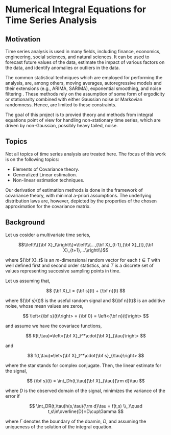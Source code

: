 # Numerical Integral Equations for Time Series Analysis
## Motivation
Time series analysis is used in many fields, including finance, economics, engineering, social sciences, and natural sciences. It can be used to forecast future values of the data, estimate the impact of various factors on the data, and identify anomalies or outliers in the data.

The common statistical techniques which are employed for performing the analysis, are, among others, moving averages, autoregressive models and their extensions (e.g., ARIMA, SARIMA), exponential smoothing, and noise filtering . These methods rely on the assumption of some form of ergodicity or stationarity combined with either Gaussian noise or Markovian randomness. Hence, are limited to these constraints. 

The goal of this project is to provied theory and methods from integral equations point of view for handling non-stationary time series, which are driven by non-Gaussian, possibly heavy tailed, noise. 

## Topics
Not all topics of time series analysis are treated here. The focus of this work is on the following topics:
  * Elements of Covariance theory.
  * Generalized Linear estimation.
  * Non-linear estimation techniques.

Our derivation of estimation methods is done in the framework of covariance theory, with minimal a-priori assumptions. The underlying distribution laws are, however, depicted by the properties of the chosen approximation for the covariance matrix.

## Background
Let us cosider a multivariate time series,

$$\\left\\{{\bf X}_t\\right\\}=\\left\\{...,{\bf X}_{t-1},{\bf X}_{t},{\bf X}_{t+1},...\\right\\}$$

where ${\bf X}_t$ is an $m$-dimensional random vector for each $t\in T$ with well defined first and second order statistics, and $T$ is a discrete set of values representing succesive sampling points in time.

Let us assuming that,

$$ {\bf X}_t = {\bf s}(t) + {\bf n}(t) $$

where ${\bf s}(t)$ is the useful random signal and ${\bf n}(t)$ is an additive noise,
whose mean values are zeros,

$$ \left<{\bf s}(t)\right> = {\bf 0} = \left<{\bf n}(t)\right> $$

and assume we have the covariace functions,

 $$ R(t,\tau)=\left<{\bf X}_t^*\cdot{\bf X}_{\tau}\right> $$
 
and

 $$ f(t,\tau)=\let<{\bf X}_t^*\cdot{\bf s}_{\tau}\right> $$

where the star stands for complex conjugate. Then, the linear estimate for the signal,

$$ {\bf s}(t) = \int_Dh(t,\tau){\bf X}_{\tau}{\rm d}\tau $$

where $D$ is the observed domain of the signal, minimizes the variance of the error if

$$ \int_DR(t,\tau)h(s,\tau){\rm d}\tau = f(t,s) \\,,\\quad t,s\in\overline{D}=D\cup\Gamma $$

where $\Gamma$ denotes the boundary of the doamin, $D$, and assuming the uniqueness of the solution of the integral equation.



